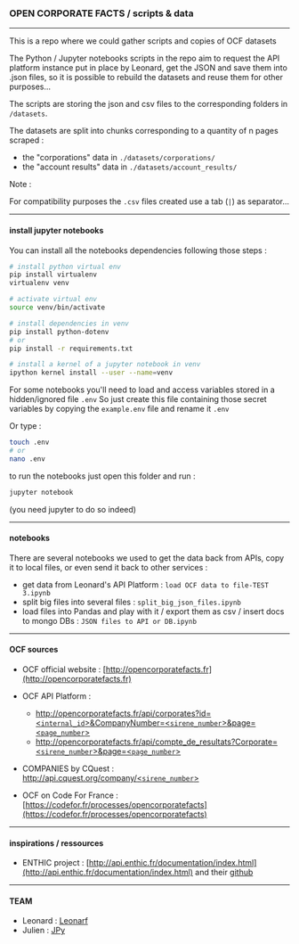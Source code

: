 ### OPEN CORPORATE FACTS / scripts & data
-------------------

This is a repo where we could gather scripts and copies of OCF datasets

The Python / Jupyter notebooks scripts in the repo aim to request the API platform instance put in place by Leonard, get the JSON and save them into .json files, so it is possible to rebuild the datasets and reuse them for other purposes...

The scripts are storing the json and csv files to the corresponding folders in `/datasets`.

The datasets are split into chunks corresponding to a quantity of n pages scraped : 

- the "corporations" data in `./datasets/corporations/`
- the "account results" data in `./datasets/account_results/`


Note :

For compatibility purposes the `.csv` files created use a tab (`|`) as separator...

----------
#### install jupyter notebooks

You can install all the notebooks dependencies following those steps : 

```bash
# install python virtual env
pip install virtualenv
virtualenv venv

# activate virtual env
source venv/bin/activate

# install dependencies in venv
pip install python-dotenv
# or
pip install -r requirements.txt

# install a kernel of a jupyter notebook in venv
ipython kernel install --user --name=venv

``` 

For some notebooks you'll need to load and access variables stored in a hidden/ignored file `.env`
So just create this file containing those secret variables by copying the `example.env` file and rename it `.env`

Or type :

```bash
touch .env
# or
nano .env
``` 


to run the notebooks just open this folder and run : 

```bash
jupyter notebook
```

(you need jupyter to do so indeed)



----------
#### notebooks 

There are several notebooks we used to get the data back from APIs, copy it to local files, or even send it back to other services : 

- get data from Leonard's API Platform : `load OCF data to file-TEST 3.ipynb`
- split big files into several files : `split_big_json_files.ipynb`
- load files into Pandas and play with it / export them as csv / insert docs to mongo DBs : `JSON files to API or DB.ipynb`

----------
#### OCF sources 

- OCF official website : [http://opencorporatefacts.fr](http://opencorporatefacts.fr)

- OCF API Platform : 
	- [http://opencorporatefacts.fr/api/corporates?id=<`internal_id`>&CompanyNumber=<`sirene_number`>&page=<`page_number`>](http://opencorporatefacts.fr/api)
	- [http://opencorporatefacts.fr/api/compte_de_resultats?Corporate=<`sirene_number`>&page=<`page_number`>](http://opencorporatefacts.fr/api)

- COMPANIES by CQuest : [http://api.cquest.org/company/<`sirene_number`>](http://api.cquest.org/company/832277370)

- OCF on Code For France : [https://codefor.fr/processes/opencorporatefacts](https://codefor.fr/processes/opencorporatefacts)


------------
#### inspirations / ressources 

- ENTHIC project : [http://api.enthic.fr/documentation/index.html](http://api.enthic.fr/documentation/index.html) and their [github](https://github.com/phe-sto/enthic)


------------
#### TEAM

- Leonard : [Leonarf](https://github.com/leonarf)
- Julien : [JPy](https://github.com/JulienParis)  

